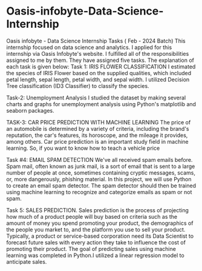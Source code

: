 # Oasis-infobyte-Data-Science-Internship
Oasis infobyte - Data Science Internship Tasks ( Feb - 2024 Batch) 
This internship focused on data science and analytics. I applied for this internship via Oasis Infobyte's website. I fulfilled all of the responsibilities assigned to me by them. They have assigned five tasks. The explanation of each task is given below:
Task 1: IRIS FLOWER CLASSIFICATION I estimated the species of IRIS Flower based on the supplied qualities, which included petal length, sepal length, petal width, and sepal width. I utilized Decision Tree classification (ID3 Classifier) to classify the species.

Task-2: Unemployment Analysis I studied the dataset by making several charts and graphs for unemployment analysis using Python's matplotlib and seaborn packages.

TASK-3: CAR PRICE PREDICTION WITH MACHINE LEARNING The price of an automobile is determined by a variety of criteria, including the brand's reputation, the car's features, its horoscope, and the mileage it provides, among others. Car price prediction is an important study field in machine learning. So, if you want to know how to teach a vehicle price

Task #4: EMAIL SPAM DETECTION We've all received spam emails before. Spam mail, often known as junk mail, is a sort of email that is sent to a large number of people at once, sometimes containing cryptic messages, scams, or, more dangerously, phishing material. In this project, we will use Python to create an email spam detector. The spam detector should then be trained using machine learning to recognize and categorize emails as spam or not spam.

Task 5: SALES PREDICTION. Sales prediction is the process of projecting how much of a product people will buy based on criteria such as the amount of money you spend promoting your product, the demographics of the people you market to, and the platform you use to sell your product. Typically, a product or service-based corporation need its Data Scientist to forecast future sales with every action they take to influence the cost of promoting their product. The goal of predicting sales using machine learning was completed in Python.I utilized a linear regression model to anticipate sales.
